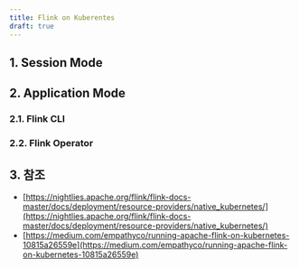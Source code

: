 ```yaml
---
title: Flink on Kuberentes
draft: true
---
```


## 1. Session Mode

## 2. Application Mode

### 2.1. Flink CLI

### 2.2. Flink Operator

## 3. 참조

* [https://nightlies.apache.org/flink/flink-docs-master/docs/deployment/resource-providers/native_kubernetes/](https://nightlies.apache.org/flink/flink-docs-master/docs/deployment/resource-providers/native_kubernetes/)
* [https://medium.com/empathyco/running-apache-flink-on-kubernetes-10815a26559e](https://medium.com/empathyco/running-apache-flink-on-kubernetes-10815a26559e)